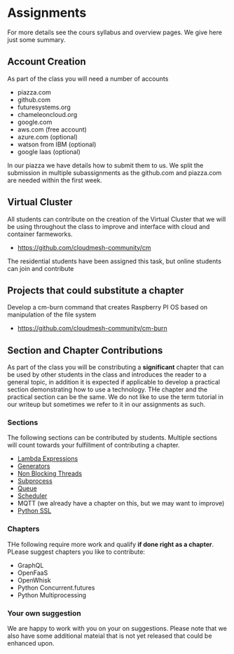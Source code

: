 # Assignments

For more details see the cours syllabus and overview pages. We give
here just some summary.

## Account Creation

As part of the class you will need a number of accounts

* piazza.com
* github.com
* futuresystems.org
* chameleoncloud.org
* google.com
* aws.com (free account)
* azure.com (optional)
* watson from IBM (optional)
* google Iaas (optional)

In our piazza we have details how to submit them to us. We split the
submission in multiple subassignments as the github.com and piazza.com
are needed within the first week.

## Virtual Cluster

All students can contribute on the creation of the Virtual Cluster
that we will be using throughout the class to improve and interface
with cloud and container farmeworks.

* <https://github.com/cloudmesh-community/cm>

The residential students have been assigned this task, but online
students can join and contribute

## Projects that could substitute a chapter 

Develop a cm-burn command that creates Raspberry PI OS based on
manipulation of the file system

* <https://github.com/cloudmesh-community/cm-burn>

## Section and Chapter Contributions

As part of the class you will be constributing a **significant**
chapter that can be used by other students in the class and introduces
the reader to a general topic, in addition it is expected if
applicable to develop a practical section demonstrating how to use a
technology. THe chapter and the practical section can be the same. We
do not like to use the term tutorial in our writeup but sometimes we
refer to it in our assignments as such.

### Sections

The following sections can be contributed by students. Multiple
sections will count towards your fulfillment of contributing a
chapter.

* [Lambda Expressions](#lambda-expressions)
* [Generators](#generators)
* [Non Blocking Threads](#non-blocking-threads)
* [Subprocess](#subprocess)
* [Queue](#queue)
* [Scheduler](#scheduler)
* MQTT (we already have a chapter on this, but we may want to improve)
* [Python SSL](#python-ssl)

### Chapters

THe following require more work and qualify **if done right as a
chapter**. PLease suggest chapters you like to contribute:

* GraphQL
* OpenFaaS
* OpenWhisk
* Python Concurrent.futures
* Python Multiprocessing

### Your own suggestion

We are happy to work with you on your on suggestions. Please note that
we also have some additional mateial that is not yet released that
could be enhanced upon.



